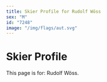 ```yaml
---
title: Skier Profile for Rudolf Wöss
sex: "M"
id: "7248"
image: "/img/flags/aut.svg" 
---
```


# Skier Profile

This page is for: Rudolf Wöss.
    